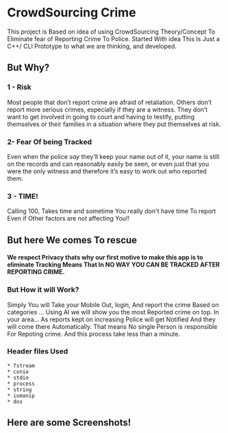 # CrowdSourcing Crime
This project is Based on idea of using CrowdSourcing Theory/Concept To Eliminate fear of Reporting Crime To Police. Started With idea This Is Just a C++/ CLI Prototype to what we are thinking, and developed.

## But Why?
### 1 - Risk
Most people that don’t report crime are afraid of retaliation. Others don’t report more serious crimes, especially if they are a witness. They don’t want to get involved in going to court and having to testify, putting themselves or their families in a situation where they put themselves at risk. 
### 2- Fear Of being Tracked 
Even when the police _say_ they’ll keep your name out of it, your name is still on the records and can reasonably easily be seen, or even just that you were the only witness and therefore it’s easy to work out who reported them.
### 3 - TIME!
Calling 100, Takes time and sometime You really don't have time To report Even if Other factors are not affecting You!!

## But here We comes To rescue 
#### We respect Privacy thats why our first motive to make this app is to eliminate Tracking Means That In NO WAY YOU CAN BE TRACKED AFTER REPORTING CRIME. 
### But How it will Work?
Simply You will Take your Mobile Out, login, And report the crime Based on categories ... Using AI we will show you the most Reported crime on top. In your area... As reports kept on increasing Police will get Notified And they will come there Automatically. That means No single Person is responsible For Repoting crime. And this process take less than a minute.

### Header files Used
```
* fstream
* conio
* stdio
* process
* string
* iomanip
* dos
```
## Here are some Screenshots!
